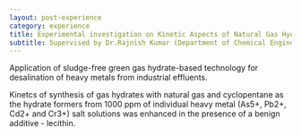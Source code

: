 ```yaml
---
layout: post-experience
category: experience
title: Experimental investigation on Kinetic Aspects of Natural Gas Hydrates for Heavy Metal Salt Desalination
subtitle: Supervised by Dr.Rajnish Kumar (Department of Chemical Engineering, IITM) 
---
```


Application of sludge-free green gas hydrate-based technology for desalination of heavy metals from industrial effluents.  

Kinetcs of synthesis of gas hydrates with natural gas and cyclopentane as the hydrate formers from 1000 ppm of individual heavy metal (As5+, Pb2+, Cd2+ and Cr3+) salt solutions  was enhanced in the presence of a benign additive - lecithin.
 
